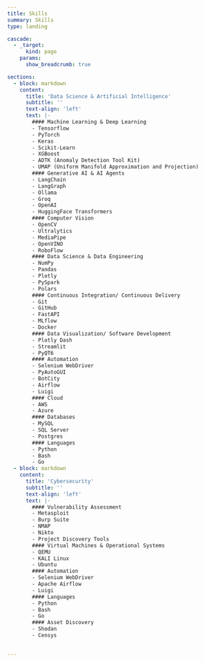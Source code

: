 ```yaml
---
title: Skills
summary: Skills
type: landing

cascade:
  - _target:
      kind: page
    params:
      show_breadcrumb: true

sections:
  - block: markdown
    content:
      title: 'Data Science & Artificial Intelligence'
      subtitle: ''
      text-align: 'left'
      text: |-
        #### Machine Learning & Deep Learning
        - Tensorflow
        - PyTorch
        - Keras
        - Scikit-Learn
        - XGBoost
        - ADTK (Anomaly Detection Tool Kit)
        - UMAP (Uniform Manifold Approximation and Projection)
        #### Generative AI & AI Agents
        - LangChain
        - LangGraph
        - Ollama
        - Groq
        - OpenAI
        - HuggingFace Transformers
        #### Computer Vision
        - OpenCV
        - Ultralytics
        - MediaPipe
        - OpenVINO
        - RoboFlow
        #### Data Science & Data Engineering
        - NumPy
        - Pandas
        - Plotly
        - PySpark
        - Polars
        #### Continuous Integration/ Continuous Delivery
        - Git
        - GitHub
        - FastAPI
        - MLflow
        - Docker
        #### Data Visualization/ Software Development
        - Plotly Dash
        - Streamlit
        - PyQT6
        #### Automation
        - Selenium WebDriver
        - PyAutoGUI
        - BotCity
        - Airflow
        - Luigi
        #### Cloud
        - AWS
        - Azure
        #### Databases
        - MySQL
        - SQL Server
        - Postgres
        #### Languages
        - Python
        - Bash
        - Go
  - block: markdown
    content:
      title: 'Cybersecurity'
      subtitle: ''
      text-align: 'left'
      text: |-
        #### Vulnerability Assessment
        - Metasploit
        - Burp Suite
        - NMAP
        - Nikto
        - Project Discovery Tools
        #### Virtual Machines & Operational Systems
        - QEMU
        - KALI Linux
        - Ubuntu
        #### Automation
        - Selenium WebDriver
        - Apache Airflow
        - Luigi
        #### Languages
        - Python
        - Bash
        - Go
        #### Asset Discovery
        - Shodan
        - Censys

        
---
```


